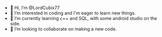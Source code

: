 - 👋 Hi, I’m @LordCubix77
- 👀 I’m interested in coding and I'm eager to learn new things.
- 🌱 I’m currently learning c++ and SQL, with some android studio on the side.
- 💞️ I’m looking to collaborate on making a new code.


<!---
LordCubix77/LordCubix77 is a ✨ special ✨ repository because its `README.md` (this file) appears on your GitHub profile.
You can click the Preview link to take a look at your changes.
--->
